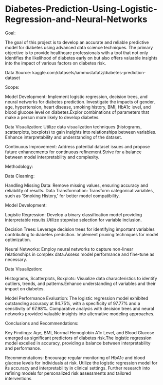 # Diabetes-Prediction-Using-Logistic-Regression-and-Neural-Networks

Goal:

The goal of this project is to develop an accurate and reliable predictive model for diabetes using advanced data science techniques. The primary objective is to provide healthcare professionals with a tool that not only identifies the likelihood of diabetes early on but also offers valuable insights into the impact of various factors on diabetes risk.

Data Source: 
kaggle.com/datasets/iammustafatz/diabetes-prediction-dataset

Scope:

Model Development:
Implement logistic regression, decision trees, and neural networks for diabetes prediction.
Investigate the impacts of gender, age, hypertension, heart disease, smoking history, BMI, HbA1c level, and blood glucose level on diabetes.Explor combinations of parameters that make a person more likely to develop diabetes.

Data Visualization:
Utilize data visualization techniques (histograms, scatterplots, boxplots) to gain insights into relationships between variables. Enhance interpretability and understanding of the dataset.

Continuous Improvement:
Address potential dataset issues and propose future enhancements for continuous refinement.Strive for a balance between model interpretability and complexity.

Methodology:

Data Cleaning:

Handling Missing Data:
Remove missing values, ensuring accuracy and reliability of results.
Data Transformation:
Transform categorical variables, such as 'Smoking History,' for better model compatibility.

Model Development:

Logistic Regression:
Develop a binary classification model providing interpretable results.Utilize stepwise selection for variable inclusion.

Decision Trees:
Leverage decision trees for identifying important variables contributing to diabetes prediction.
Implement pruning techniques for model optimization.

Neural Networks:
Employ neural networks to capture non-linear relationships in complex data.Assess model performance and fine-tune as necessary.

Data Visualization:

Histograms, Scatterplots, Boxplots:
Visualize data characteristics to identify outliers, trends, and patterns.Enhance understanding of variables and their impact on diabetes.

Model Performance Evaluation:
The logistic regression model exhibited outstanding accuracy at 94.75%, with a specificity of 97.77% and a sensitivity of 67.98%. Comparative analysis with decision trees and neural networks provided valuable insights into alternative modeling approaches.

Conclusions and Recommendations:

Key Findings:
Age, BMI, Normal Hemoglobin A1c Level, and Blood Glucose emerged as significant predictors of diabetes risk.The logistic regression model excelled in accuracy, providing a balance between interpretability and performance.

Recommendations:
Encourage regular monitoring of HbA1c and blood glucose levels for individuals at risk.
Utilize the logistic regression model for its accuracy and interpretability in clinical settings.
Further research into refining models for personalized risk assessments and tailored interventions.
